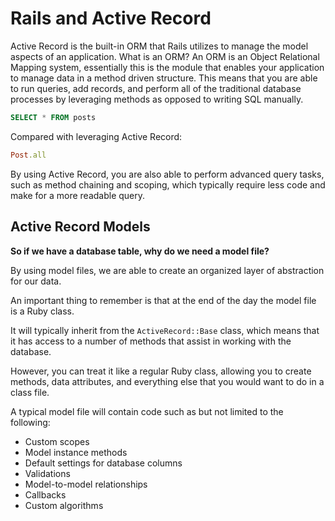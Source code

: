 # Rails and Active Record

Active Record is the built-in ORM that Rails utilizes to manage the model aspects of an application. What is an ORM? An ORM is an Object Relational Mapping system, essentially this is the module that enables your application to manage data in a method driven structure. This means that you are able to run queries, add records, and perform all of the traditional database processes by leveraging methods as opposed to writing SQL manually.

```sql
SELECT * FROM posts
```

Compared with leveraging Active Record:

```ruby
Post.all
```

By using Active Record, you are also able to perform advanced query tasks, such as method chaining and scoping, which typically require less code and make for a more readable query.

## Active Record Models

**So if we have a database table, why do we need a model file?**

By using model files, we are able to create an organized layer of abstraction for our data. 

An important thing to remember is that at the end of the day the model file is a Ruby class. 

It will typically inherit from the `ActiveRecord::Base` class, which
means that it has access to a number of methods that assist in working with the database.

However, you can treat it like a regular Ruby class, allowing you to
create methods, data attributes, and everything else that you would want to do in a class file.

A typical model file will contain code such as but not limited to the following:

- Custom scopes
- Model instance methods
- Default settings for database columns
- Validations
- Model-to-model relationships
- Callbacks
- Custom algorithms
